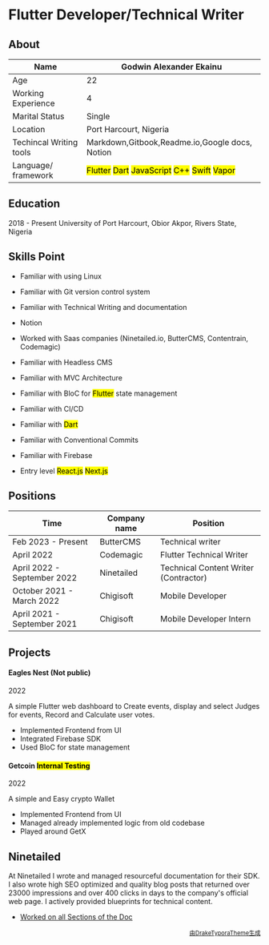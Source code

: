 # Flutter Developer/Technical Writer

## About

| Name                    | Godwin Alexander Ekainu                                      |
| ----------------------- | ------------------------------------------------------------ |
| Age                     | 22                                                           |
| Working Experience      | 4                                                            |
| Marital Status          | Single                                                       |
| Location                | Port Harcourt, Nigeria                                       |
| Techincal Writing tools | Markdown,Gitbook,Readme.io,Google docs, Notion               |
| Language/ framework     | <mark>Flutter</mark>  <mark>Dart</mark> <mark> JavaScript</mark> <mark>C++</mark> <mark>Swift</mark> <mark>Vapor</mark> |



## Education

2018 - Present  University of Port Harcourt, Obior Akpor, Rivers State, Nigeria



## Skills Point

- Familiar with using Linux

- Familiar with Git version control system

- Familiar with Technical Writing and documentation

- Notion

- Worked with Saas companies (Ninetailed.io, ButterCMS, Contentrain, Codemagic)

- Familiar with Headless CMS

- Familiar with MVC Architecture

- Familiar with BloC for <mark>Flutter</mark> state management

- Familiar with CI/CD

- Familiar with <mark>Dart</mark>

- Familiar with Conventional Commits

- Familiar with Firebase

- Entry level <mark>React.js</mark> <mark>Next.js</mark> 

  

## Positions

| Time                        | Company name | Position                              |
| --------------------------- | ------------ | ------------------------------------- |
| Feb 2023 - Present          | ButterCMS    | Technical writer                      |
| April 2022                  | Codemagic    | Flutter Technical Writer              |
| April 2022 - September 2022 | Ninetailed   | Technical Content Writer (Contractor) |
| October 2021 - March 2022   | Chigisoft    | Mobile Developer                      |
| April 2021 - September 2021 | Chigisoft    | Mobile Developer Intern               |



## Projects

#### Eagles Nest (Not public)

2022

A simple Flutter web dashboard to Create events, display and select Judges for events, Record and Calculate user votes.

- Implemented Frontend from UI
- Integrated Firebase SDK
- Used BloC for state management



#### Getcoin <mark>Internal Testing</mark> 

2022

A simple and Easy crypto Wallet

- Implemented Frontend from UI
- Managed already implemented logic from old codebase
- Played around GetX





## Ninetailed

At Ninetailed I wrote and managed resourceful documentation for their SDK. I also wrote high SEO optimized and quality blog posts that returned over 23000 impressions and over 400 clicks in days to the company's official web page. I actively provided blueprints for technical content.

- [Worked on all Sections of the Doc](https://docs.ninetailed.io/integrations/getting-started) 









<p align="right"><small><a href="https://github.com/liangjingkanji/Resume-Template">由DrakeTyporaTheme生成</a></small></p>


